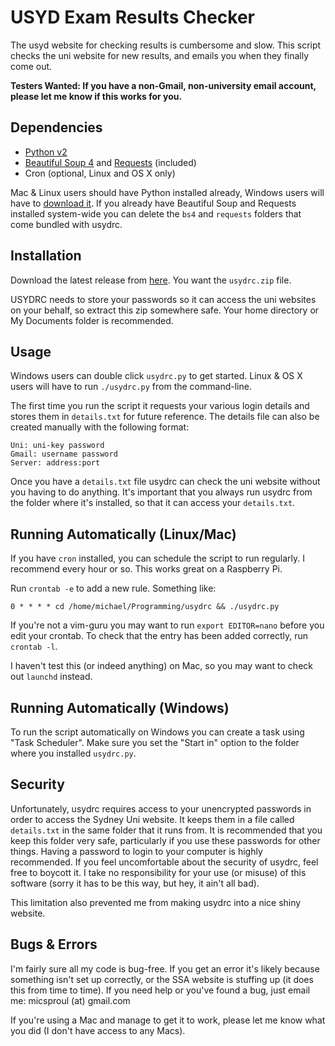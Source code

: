 USYD Exam Results Checker
=========================================

The usyd website for checking results is cumbersome and slow. This script checks the uni website for new results, and emails you when they finally come out.

**Testers Wanted: If you have a non-Gmail, non-university email account, please let me know if this works for you.**

## Dependencies ##

* [Python v2](http://www.python.org/getit/)
* [Beautiful Soup 4](http://www.crummy.com/software/BeautifulSoup/bs4/doc/) and [Requests](http://docs.python-requests.org/en/latest/) (included)
* Cron (optional, Linux and OS X only)

Mac & Linux users should have Python installed already, Windows users will have to [download it](http://python.org/ftp/python/2.7.5/python-2.7.5.msi). If you already have Beautiful Soup and Requests installed system-wide you can delete the `bs4` and `requests` folders that come bundled with usydrc.

## Installation ##

Download the latest release from [here](https://github.com/gnusouth/usydrc/releases). You want the `usydrc.zip` file.

USYDRC needs to store your passwords so it can access the uni websites on your behalf, so extract this zip somewhere safe. Your home directory or My Documents folder is recommended.

## Usage ##

Windows users can double click `usydrc.py` to get started. Linux & OS X users will have to run `./usydrc.py` from the command-line.

The first time you run the script it requests your various login details and stores them in `details.txt` for future reference. The details file can also be created manually with the following format:

```
Uni: uni-key password
Gmail: username password
Server: address:port
```

Once you have a `details.txt` file usydrc can check the uni website without you having to do anything. It's important that you always run usydrc from the folder where it's installed, so that it can access your `details.txt`.

## Running Automatically (Linux/Mac) ##

If you have `cron` installed, you can schedule the script to run regularly. I recommend every hour or so. This works great on a Raspberry Pi.

Run `crontab -e` to add a new rule. Something like:

``0 * * * * cd /home/michael/Programming/usydrc && ./usydrc.py``

If you're not a vim-guru you may want to run `export EDITOR=nano` before you edit your crontab. To check that the entry has been added correctly, run `crontab -l`.

I haven't test this (or indeed anything) on Mac, so you may want to check out `launchd` instead.

## Running Automatically (Windows) ##

To run the script automatically on Windows you can create a task using "Task Scheduler". Make sure you set the "Start in" option to the folder where you installed `usydrc.py`.

## Security ##

Unfortunately, usydrc requires access to your unencrypted passwords in order to access the Sydney Uni website. It keeps them in a file called `details.txt` in the same folder that it runs from. It is recommended that you keep this folder very safe, particularly if you use these passwords for other things. Having a password to login to your computer is highly recommended. If you feel uncomfortable about the security of usydrc, feel free to boycott it. I take no responsibility for your use (or misuse) of this software (sorry it has to be this way, but hey, it ain't all bad).

This limitation also prevented me from making usydrc into a nice shiny website.

## Bugs & Errors ##

I'm fairly sure all my code is bug-free. If you get an error it's likely because something isn't set up correctly, or the SSA website is stuffing up (it does this from time to time). If you need help or you've found a bug, just email me: micsproul (at) gmail.com

If you're using a Mac and manage to get it to work, please let me know what you did (I don't have access to any Macs).
